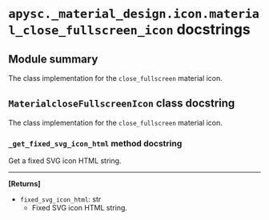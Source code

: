 # `apysc._material_design.icon.material_close_fullscreen_icon` docstrings

## Module summary

The class implementation for the `close_fullscreen` material icon.

## `MaterialcloseFullscreenIcon` class docstring

The class implementation for the `close_fullscreen` material icon.

### `_get_fixed_svg_icon_html` method docstring

Get a fixed SVG icon HTML string.<hr>

**[Returns]**

- `fixed_svg_icon_html`: str
  - Fixed SVG icon HTML string.